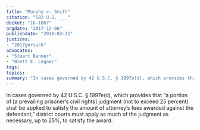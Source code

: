 ```yaml
---
title: "Murphy v. Smith"
citation: "583 U.S. ___"
docket: "16-1067"
argdate: "2017-12-06"
publishdate: "2018-02-21"
justices:
- "2017gorsuch"
advocates:
- "Stuart Banner"
- "Brett E. Legner"
tags:
topics:
summary: "In cases governed by 42 U.S.C. § 1997e(d), which provides that “a portion of [a prevailing prisoner’s civil rights] judgment (not to exceed 25 percent) shall be applied to satisfy the amount of attorney’s fees awarded against the defendant,” district courts must apply as much of the judgment as necessary, up to 25%, to satisfy the award."
---
```

In cases governed by 42 U.S.C. § 1997e(d), which provides that “a portion of [a prevailing prisoner’s civil rights] judgment (not to exceed 25 percent) shall be applied to satisfy the amount of attorney’s fees awarded against the defendant,” district courts must apply as much of the judgment as necessary, up to 25%, to satisfy the award.

